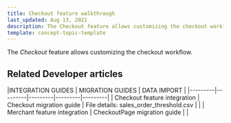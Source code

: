 ```yaml
---
title: Checkout feature walkthrough
last_updated: Aug 13, 2021
description: The Checkout feature allows customizing the checkout workflow.
template: concept-topic-template
---
```


The _Checkout_ feature allows customizing the checkout workflow.

<!--
To learn more about the feature and to find out how end users use it, see [Checkout feature overview](https://documentation.spryker.com/docs/checkout) for business users.
-->

## Related Developer articles

|INTEGRATION GUIDES  | MIGRATION GUIDES | DATA IMPORT |
|---------|---------|---------|---------|---------|
| Checkout feature integration | Checkout migration guide  | File details: sales_order_threshold.csv  |   |
| Merchant feature integration | CheckoutPage migration guide |   |
